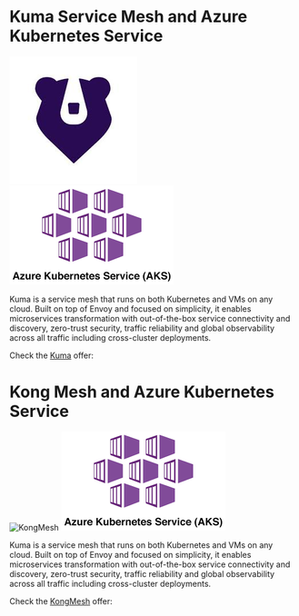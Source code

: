 # Kuma Service Mesh and Azure Kubernetes Service

![Kuma](https://github.com/Kong/azure-marketplace/blob/master/Kuma/screenshots/kuma.jpeg) ![AKS](https://github.com/Kong/azure-marketplace/blob/master/screenshots/aks.png)

Kuma is a service mesh that runs on both Kubernetes and VMs on any cloud. Built on top of Envoy and focused on simplicity, it enables  microservices transformation with out-of-the-box service connectivity and discovery, zero-trust security, traffic reliability and global observability across all traffic including cross-cluster deployments.

Check the [Kuma](https://github.com/Kong/azure-marketplace/blob/master/Kuma/Kuma.md) offer:



# Kong Mesh and Azure Kubernetes Service

![KongMesh](https://github.com/Kong/azure-marketplace/blob/master/KongMesh/screenshots/kongmesh.jpeg) ![AKS](https://github.com/Kong/azure-marketplace/blob/master/screenshots/aks.png)

Kuma is a service mesh that runs on both Kubernetes and VMs on any cloud. Built on top of Envoy and focused on simplicity, it enables  microservices transformation with out-of-the-box service connectivity and discovery, zero-trust security, traffic reliability and global observability across all traffic including cross-cluster deployments.

Check the [KongMesh](https://github.com/Kong/azure-marketplace/blob/master/KongMesh/KongMesh.md) offer:
